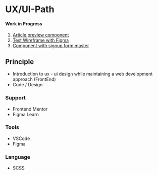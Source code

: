 # UX/UI-Path

#### Work in Progress
  1. [Article preview component](https://www.frontendmentor.io/challenges/article-preview-component-dYBN_pYFT) 
  2. [Test Wireframe with Figma](https://www.figma.com/file/pSAnXOIULneuTG2sezAdlG/TestWireframe?type=design&node-id=0%3A1&mode=design&t=khtYaHOxUjfrpotn-1)
  3. [Component with signup form master](https://www.frontendmentor.io/challenges/intro-component-with-signup-form-5cf91bd49edda32581d28fd1)

## Principle

  - Introduction to ux - ui design while maintaining a web development approach (FrontEnd)
  - Code / Design

### Support

  - Frontend Mentor
  - Figma Learn

### Tools

  - VSCode
  - Figma

### Language

  - SCSS
  
